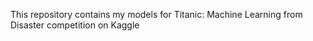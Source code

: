 This repository contains my models for Titanic: Machine Learning from Disaster competition on Kaggle